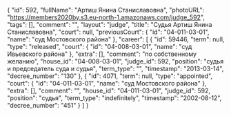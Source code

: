 {
    "id": 592,
    "fullName": "Артиш Янина Станиславовна",
    "photoURL": "https://members2020by.s3.eu-north-1.amazonaws.com/judge_592",
    "tags": [],
    "comment": "",
    "layout": "judge",
    "title": "Судья Артиш Янина Станиславовна",
    "court": null,
    "previousCourt": {
        "id": "04-011-03-01",
        "name": "суд Мостовского района"
    },
    "career": [
        {
            "id": 59446,
            "term": null,
            "type": "released",
            "court": {
                "id": "04-008-03-01",
                "name": "суд Ивьевского района"
            },
            "extra": [],
            "comment": "по собственному желанию",
            "house_id": "04-008-03-01",
            "judge_id": 592,
            "position": "судья и председатель суда и судья",
            "term_type": "",
            "timestamp": "2013-03-14",
            "decree_number": "130"
        },
        {
            "id": 4071,
            "term": null,
            "type": "appointed",
            "court": {
                "id": "04-011-03-01",
                "name": "суд Мостовского района"
            },
            "extra": [],
            "comment": "",
            "house_id": "04-011-03-01",
            "judge_id": 592,
            "position": "судья",
            "term_type": "indefinitely",
            "timestamp": "2002-08-12",
            "decree_number": "451"
        }
    ]
}